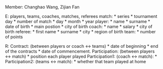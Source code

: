 Member: Changhao Wang, Zijian Fan

E: players, teams, coaches, matches, referees
  match:
    * series
    * tournament day
    * number of match
    * day
    * month
    * year
  player:
    * name
    * surname
    * date of birth
    * main postion
    * city of birth
  coach:
    * name
    * salary
    * city of birth
  referee:
    * first name
    * surname
    * city
    * region of birth
  team:
    * number of points
    
R:
  Contract: (between players or coach <-> teams)
    * date of beginning
    * end of the contracts
    * date of commencement.
  Participation: (between players <-> match)
    * position each player played
  Participation1: (coach <-> match):
    * 
  Participation2: (teams <-> match):
    * whether that team played at home
  
 
